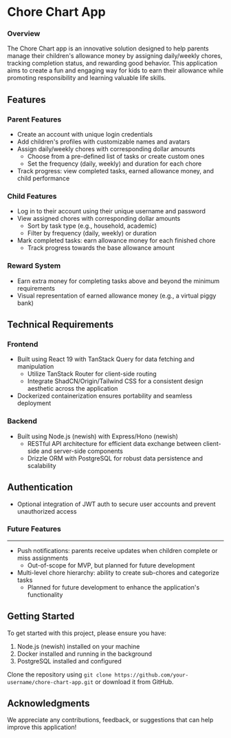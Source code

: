 # **Chore Chart App**

### Overview

The Chore Chart app is an innovative solution designed to help parents manage their children's allowance money by assigning daily/weekly chores, tracking completion status, and rewarding good behavior. This application aims to create a fun and engaging way for kids to earn their allowance while promoting responsibility and learning valuable life skills.

## **Features**

### Parent Features

- Create an account with unique login credentials
- Add children's profiles with customizable names and avatars
- Assign daily/weekly chores with corresponding dollar amounts
  - Choose from a pre-defined list of tasks or create custom ones
  - Set the frequency (daily, weekly) and duration for each chore
- Track progress: view completed tasks, earned allowance money, and child performance

### Child Features

- Log in to their account using their unique username and password
- View assigned chores with corresponding dollar amounts
  - Sort by task type (e.g., household, academic)
  - Filter by frequency (daily, weekly) or duration
- Mark completed tasks: earn allowance money for each finished chore
  - Track progress towards the base allowance amount

### Reward System

- Earn extra money for completing tasks above and beyond the minimum requirements
- Visual representation of earned allowance money (e.g., a virtual piggy bank)

## **Technical Requirements**

### Frontend

- Built using React 19 with TanStack Query for data fetching and manipulation
  - Utilize TanStack Router for client-side routing
  - Integrate ShadCN/Origin/Tailwind CSS for a consistent design aesthetic across the application
- Dockerized containerization ensures portability and seamless deployment

### Backend

- Built using Node.js (newish) with Express/Hono (newish)
  - RESTful API architecture for efficient data exchange between client-side and server-side components
  - Drizzle ORM with PostgreSQL for robust data persistence and scalability

## **Authentication**

- Optional integration of JWT auth to secure user accounts and prevent unauthorized access

### Future Features

---

- Push notifications: parents receive updates when children complete or miss assignments
  - Out-of-scope for MVP, but planned for future development
- Multi-level chore hierarchy: ability to create sub-chores and categorize tasks
  - Planned for future development to enhance the application's functionality

## **Getting Started**

To get started with this project, please ensure you have:

1. Node.js (newish) installed on your machine
2. Docker installed and running in the background
3. PostgreSQL installed and configured

Clone the repository using `git clone https://github.com/your-username/chore-chart-app.git` or download it from GitHub.

## **Acknowledgments**

We appreciate any contributions, feedback, or suggestions that can help improve this application!
